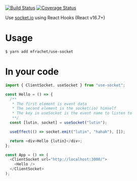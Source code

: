 [![Build Status](https://travis-ci.org/mfrachet/use-socket.svg?branch=master)](https://travis-ci.org/mfrachet/use-socket)
[![Coverage Status](https://coveralls.io/repos/github/mfrachet/use-socket/badge.svg?branch=master)](https://coveralls.io/github/mfrachet/use-socket?branch=master)

Use [socket.io](https://socket.io/) using React Hooks (React v16.7+)

# Usage

```
$ yarn add mfrachet/use-socket
```

# In your code

```javascript
import { ClientSocket, useSocket } from "use-socket";

const Hello = () => {
  /**
   * The first element is event data
   * The second element is the socket(io) himself
   * The key in useSocket is the event name to listen to
   **/
  const [lutin, socket] = useSocket("lutin");

  useEffect(() => socket.emit("lutin", "hahah"), []);

  return <div>Hello {lutin}</div>;
};

const App = () => (
  <ClientSocket url="http://localhost:3000/">
    <Hello />
  </ClientSocket>
);
```
